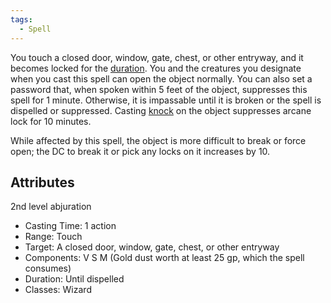 ```yaml
---
tags:
  - Spell
---
```


You touch a closed door, window, gate, chest, or other entryway, and it becomes locked for the [duration](https://roll20.net/compendium/dnd5e/Rules:Spells?expansion=0#toc_20). You and the creatures you designate when you cast this spell can open the object normally. You can also set a password that, when spoken within 5 feet of the object, suppresses this spell for 1 minute. Otherwise, it is impassable until it is broken or the spell is dispelled or suppressed. Casting [knock](https://roll20.net/compendium/dnd5e/Knock?expansion=0#content) on the object suppresses arcane lock for 10 minutes.  
  
While affected by this spell, the object is more difficult to break or force open; the DC to break it or pick any locks on it increases by 10.

## Attributes

2nd level abjuration

- Casting Time: 1 action
- Range: Touch
- Target: A closed door, window, gate, chest, or other entryway
- Components: V S M (Gold dust worth at least 25 gp, which the spell consumes)
- Duration: Until dispelled
- Classes: Wizard